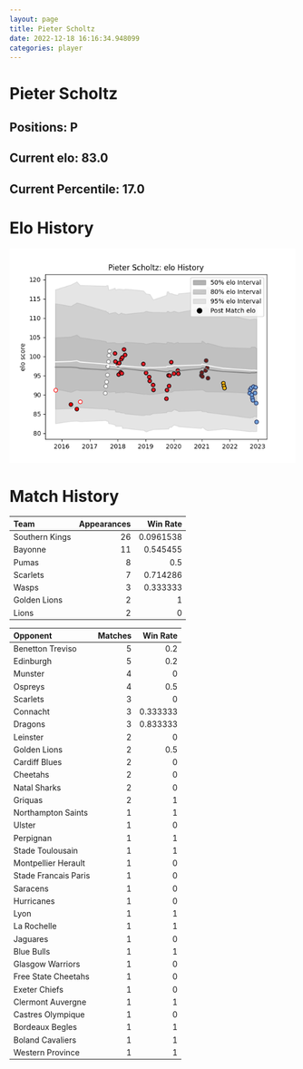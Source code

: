 ```yaml
---  
layout: page  
title: Pieter Scholtz  
date: 2022-12-18 16:16:34.948099  
categories: player  
---
```

# Pieter Scholtz

## Positions: P

## Current elo: 83.0

## Current Percentile: 17.0

# Elo History


![elo history](history_PieterScholtz.png)
# Match History


| Team           |   Appearances |   Win Rate |
|:---------------|--------------:|-----------:|
| Southern Kings |            26 |  0.0961538 |
| Bayonne        |            11 |  0.545455  |
| Pumas          |             8 |  0.5       |
| Scarlets       |             7 |  0.714286  |
| Wasps          |             3 |  0.333333  |
| Golden Lions   |             2 |  1         |
| Lions          |             2 |  0         |

| Opponent             |   Matches |   Win Rate |
|:---------------------|----------:|-----------:|
| Benetton Treviso     |         5 |   0.2      |
| Edinburgh            |         5 |   0.2      |
| Munster              |         4 |   0        |
| Ospreys              |         4 |   0.5      |
| Scarlets             |         3 |   0        |
| Connacht             |         3 |   0.333333 |
| Dragons              |         3 |   0.833333 |
| Leinster             |         2 |   0        |
| Golden Lions         |         2 |   0.5      |
| Cardiff Blues        |         2 |   0        |
| Cheetahs             |         2 |   0        |
| Natal Sharks         |         2 |   0        |
| Griquas              |         2 |   1        |
| Northampton Saints   |         1 |   1        |
| Ulster               |         1 |   0        |
| Perpignan            |         1 |   1        |
| Stade Toulousain     |         1 |   1        |
| Montpellier Herault  |         1 |   0        |
| Stade Francais Paris |         1 |   0        |
| Saracens             |         1 |   0        |
| Hurricanes           |         1 |   0        |
| Lyon                 |         1 |   1        |
| La Rochelle          |         1 |   1        |
| Jaguares             |         1 |   0        |
| Blue Bulls           |         1 |   1        |
| Glasgow Warriors     |         1 |   0        |
| Free State Cheetahs  |         1 |   0        |
| Exeter Chiefs        |         1 |   0        |
| Clermont Auvergne    |         1 |   1        |
| Castres Olympique    |         1 |   0        |
| Bordeaux Begles      |         1 |   1        |
| Boland Cavaliers     |         1 |   1        |
| Western Province     |         1 |   1        |